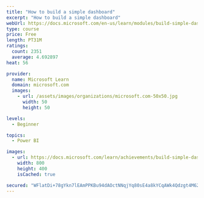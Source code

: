 ```yaml
---
title: "How to build a simple dashboard"
excerpt: "How to build a simple dashboard"
webUrl: https://docs.microsoft.com/en-us/learn/modules/build-simple-dashboard/
type: course
price: Free
length: PT31M
ratings:
  count: 2351
  average: 4.692897
heat: 56

provider:
  name: Microsoft Learn
  domain: microsoft.com
  images:
    - url: /assets/images/organizations/microsoft.com-50x50.jpg
      width: 50
      height: 50

levels:
  - Beginner

topics:
  - Power BI

images:
  - url: https://docs.microsoft.com/learn/achievements/build-simple-dashboard-social.png
    width: 800
    height: 400
    isCached: true

secured: "WFlatDi+78gYkn7lEAmPPKBu94dAOctNNqjYq80sE4a8kYCqAWk4Qdzgt4M62iee+UQpgdca/2BDzq7uFPEA+OYPKi83Q7JwjkCRYlIPm48BlHE052gs/Aodh50VJrCdmFOjdEAJqcX4s0gRKh7B6lx3x3JkxioJJS591MI88QvieV8fbvx8D26CdD1I8kRxxE6aIdGuYQfFcibm0XC4yd0y/WYLr6MXWDSHwpYGqQr05BoBQbKqQv5Swu3TirSBnLx3rvSte3pEeENxS3VTq8ssQrguSNaki3E4tJhfHehR1UH1YkuXCAEXimSqdoAWhG+3NJFlupRTQeVuqkksmcPJKVjpX1W2tH45earmdmyv4epHgBqMw9CArlyj86+MDxS2V0G2MLpO6xa11coz/PMO+6uDrytEVuN656CmmAI=;lMAyqvRD1mo+AaS2w/K7lw=="
---
```


